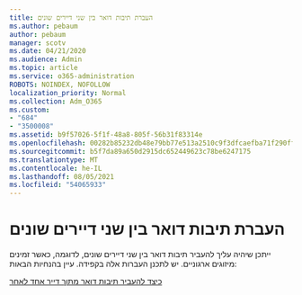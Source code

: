 ```yaml
---
title: העברת תיבות דואר בין שני דיירים שונים
ms.author: pebaum
author: pebaum
manager: scotv
ms.date: 04/21/2020
ms.audience: Admin
ms.topic: article
ms.service: o365-administration
ROBOTS: NOINDEX, NOFOLLOW
localization_priority: Normal
ms.collection: Adm_O365
ms.custom:
- "684"
- "3500008"
ms.assetid: b9f57026-5f1f-48a8-805f-56b31f83314e
ms.openlocfilehash: 00282b85232db48e79bb77e513a2510c9f3dfcaefba71f290ff9fbfe98b98673
ms.sourcegitcommit: b5f7da89a650d2915dc652449623c78be6247175
ms.translationtype: MT
ms.contentlocale: he-IL
ms.lasthandoff: 08/05/2021
ms.locfileid: "54065933"
---
```

# <a name="migrate-mailboxes-between-two-different-tenants"></a>העברת תיבות דואר בין שני דיירים שונים

ייתכן שיהיה עליך להעביר תיבות דואר בין שני דיירים שונים, לדוגמה, כאשר זמינים מיזוגים ארגוניים. יש לתכנן העברות אלה בקפידה. עיין בהנחיות הבאות:
  
[כיצד להעביר תיבות דואר מתוך דייר אחד לאחר](https://docs.microsoft.com/Exchange/mailbox-migration/migrate-mailboxes-across-tenants)
  